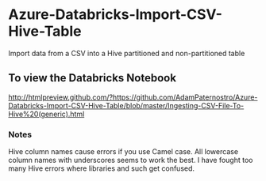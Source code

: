 # Azure-Databricks-Import-CSV-Hive-Table
Import data from a CSV into a Hive partitioned and non-partitioned table

## To view the Databricks Notebook
http://htmlpreview.github.com/?https://github.com/AdamPaternostro/Azure-Databricks-Import-CSV-Hive-Table/blob/master/Ingesting-CSV-File-To-Hive%20(generic).html

### Notes
Hive column names cause errors if you use Camel case.  All lowercase column names with underscores seems to work the best.  I have fought too many Hive errors where libraries and such get confused.
